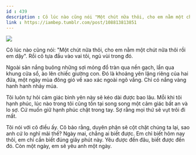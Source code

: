 ```yaml
---
id : 439
description : Cô lúc nào cũng nói "Một chút nữa thôi, cho em nằm một chút nữa thôi rồi em dậy". Rồi cô tựa đầu vào vai tôi, ngủ vùi trong đó.
link : https://iambep.tumblr.com/post/108813813851
---
```


![](https://64.media.tumblr.com/01502155925a447b182969b1bb4289ba/tumblr_niklw6yRRy1u3a9rjo1_1280.jpg)

Cô lúc nào cũng nói: "Một chút nữa thôi, cho em nằm một chút nữa thôi rồi
em dậy". Rồi cô tựa đầu vào vai tôi, ngủ vùi trong đó.

Ngoài sân nắng buông những sợi mỏng đổ tràn qua nền gạch, lẩn qua khung
cửa sổ, ào lên chiếc giường con. Đó là khoảng yên lặng riêng của hai đứa,
một ngày mùa đông gió về xao xác ngoài ngõ vắng. Chỉ có nắng vàng hanh hanh
nhảy múa.

Tôi luôn tự hỏi cảm giác bình yên này sẽ kéo dài được bao lâu. Mỗi khi tôi
hạnh phúc, lúc nào trong tôi cũng tồn tại song song một cảm giác bất an
và lo sợ. Cứ muốn giữ hạnh phúc chặt trong tay. Sợ rằng mọi thứ sẽ vụt trôi
đi mất.

Tôi nói với cô điều ấy. Cô bảo rằng, duyên phận sẽ cột chặt chúng ta lại,
sao anh cứ lo nghĩ mãi thế? Ngày mai, chẳng ai biết được. Em chỉ biết hôm
nay thôi, em chỉ cần biết đúng giây phút này. Yêu được đến đâu, biết được
đến đó. Còn một ngày, em sẽ yêu anh một ngày.